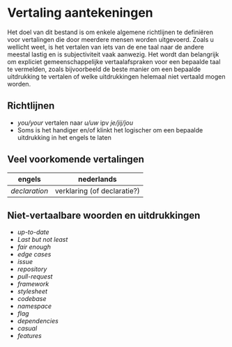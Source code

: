 # Vertaling aantekeningen

Het doel van dit bestand is om enkele algemene richtlijnen te definiëren voor vertalingen die door meerdere mensen worden uitgevoerd. Zoals u wellicht weet, is het vertalen van iets van de ene taal naar de andere meestal lastig en is subjectiviteit vaak aanwezig. Het wordt dan belangrijk om expliciet gemeenschappelijke vertaalafspraken voor een bepaalde taal te vermelden, zoals bijvoorbeeld de beste manier om een bepaalde uitdrukking te vertalen of welke uitdrukkingen helemaal niet vertaald mogen worden.

## Richtlijnen

- _you/your_ vertalen naar _u/uw_ ipv _je/jij/jou_
- Soms is het handiger en/of klinkt het logischer om een bepaalde uitdrukking in het engels te laten

## Veel voorkomende vertalingen

| engels                         | nederlands                  |
|--------------------------------|-----------------------------|
| _declaration_                  | verklaring (of declaratie?) |

## Niet-vertaalbare woorden en uitdrukkingen

- _up-to-date_
- _Last but not least_
- _fair enough_
- _edge cases_
- _issue_
- _repository_
- _pull-request_
- _framework_
- _stylesheet_
- _codebase_
- _namespace_
- _flag_
- _dependencies_
- _casual_
- _features_
